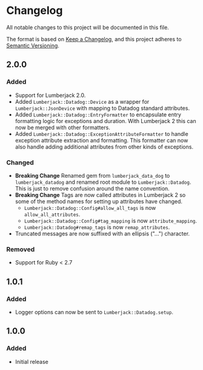 # Changelog
All notable changes to this project will be documented in this file.

The format is based on [Keep a Changelog](https://keepachangelog.com/en/1.0.0/),
and this project adheres to [Semantic Versioning](https://semver.org/spec/v2.0.0.html).

## 2.0.0

### Added

- Support for Lumberjack 2.0.
- Added `Lumberjack::Datadog::Device` as a wrapper for `Lumberjack::JsonDevice` with mapping to Datadog standard attributes.
- Added `Lumberjack::Datadog::EntryFormatter` to encapsulate entry formatting logic for exceptions and duration. With Lumberjack 2 this can now be merged with other formatters.
- Added `Lumberjack::Datadog::ExceptionAttributeFormatter` to handle exception attribute extraction and formatting. This formatter can now also handle adding additional attributes from other kinds of exceptions.

### Changed

- **Breaking Change** Renamed gem from `lumberjack_data_dog` to `lumberjack_datadog` and renamed root module to `Lumberjack::Datadog`. This is just to remove confusion around the name convention.
- **Breaking Change** Tags are now called attributes in Lumberjack 2 so some of the method names for setting up attributes have changed.
  - `Lumberjack::Datadog::Config#allow_all_tags` is now `allow_all_attributes`.
  - `Lumberjack::Datadog::Config#tag_mapping` is now `attribute_mapping`.
  - `Lumberjack::Datadog#remap_tags` is now `remap_attributes`.
- Truncated messages are now suffixed with an ellipsis ("…") character.

### Removed

- Support for Ruby < 2.7

## 1.0.1

### Added

- Logger options can now be sent to `Lumberjack::Datadog.setup`.

## 1.0.0

### Added

- Initial release
